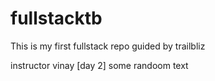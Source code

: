 # fullstacktb
This is my first fullstack repo guided by trailbliz

instructor vinay [day 2]
some randoom text
